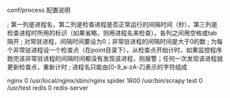 
conf/process 配置说明


; 第一列是进程名，第二列是检查进程是否正常运行的间隔时间（秒），第三列是检查进程时所用的标识（如果省略，则用进程名来检查）。各列之间用空格或tab隔开
; 对常驻进程，间隔时间要设为0；非常驻进程的间隔时间是大于0的数
; 为每个非常驻进程设一个检查点（在point目录下），从检查点开始计时，如果监控程序跑完该非常驻进程的间隔时间都没有发现该进程，则报警；任何一次发现该进程就更新检查点，重新计时
; 进程名只能由[0-9_a-zA-Z]表示的字符组成

nginx           0       /usr/local/nginx/sbin/nginx
spider          1800    /usr/bin/scrapy
test            0       /usr/test
redis           0       redis-server
